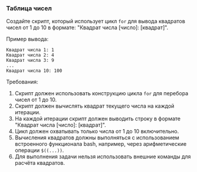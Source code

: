 
### Таблица чисел

Создайте скрипт, который использует цикл `for` для вывода квадратов чисел от 1 до 10 в формате: "Квадрат числа [число]: [квадрат]".

Пример вывода:
```
Квадрат числа 1: 1
Квадрат числа 2: 4
Квадрат числа 3: 9
...
Квадрат числа 10: 100
```

Требования:
1. Скрипт должен использовать конструкцию цикла `for` для перебора чисел от 1 до 10. 
2. Скрипт должен вычислять квадрат текущего числа на каждой итерации. 
3. На каждой итерации скрипт должен выводить строку в формате "Квадрат числа [число]: [квадрат]". 
4. Цикл должен охватывать только числа от 1 до 10 включительно. 
5. Вычисления квадратов должны выполняться с использованием встроенного функционала bash, например, через арифметические операции `$((...))`. 
6. Для выполнения задачи нельзя использовать внешние команды для расчёта квадратов.